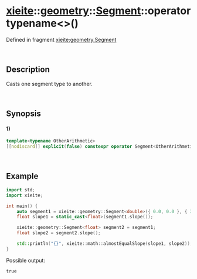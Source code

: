 # [xieite](../../../../../../xieite.md)\:\:[geometry](../../../../../../geometry.md)\:\:[Segment<Arithmetic>](../../../../segment.md)\:\:operator typename\<\>\(\)
Defined in fragment [xieite:geometry.Segment](../../../../../../../src/geometry/segment.cpp)

&nbsp;

## Description
Casts one segment type to another.

&nbsp;

## Synopsis
#### 1)
```cpp
template<typename OtherArithmetic>
[[nodiscard]] explicit(false) constexpr operator Segment<OtherArithmetic>() const noexcept;
```

&nbsp;

## Example
```cpp
import std;
import xieite;

int main() {
    auto segment1 = xieite::geometry::Segment<double>({ 0.0, 0.0 }, { 3.0, 4.0 });
    float slope1 = static_cast<float>(segment1.slope());

    xieite::geometry::Segment<float> segment2 = segment1;
    float slope2 = segment2.slope();

    std::println("{}", xieite::math::almostEqualSlope(slope1, slope2));
}
```
Possible output:
```
true
```
